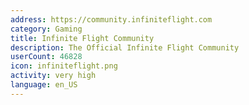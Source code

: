 ```yaml
---
address: https://community.infiniteflight.com
category: Gaming
title: Infinite Flight Community
description: The Official Infinite Flight Community
userCount: 46828
icon: infiniteflight.png
activity: very high
language: en_US
---
```

